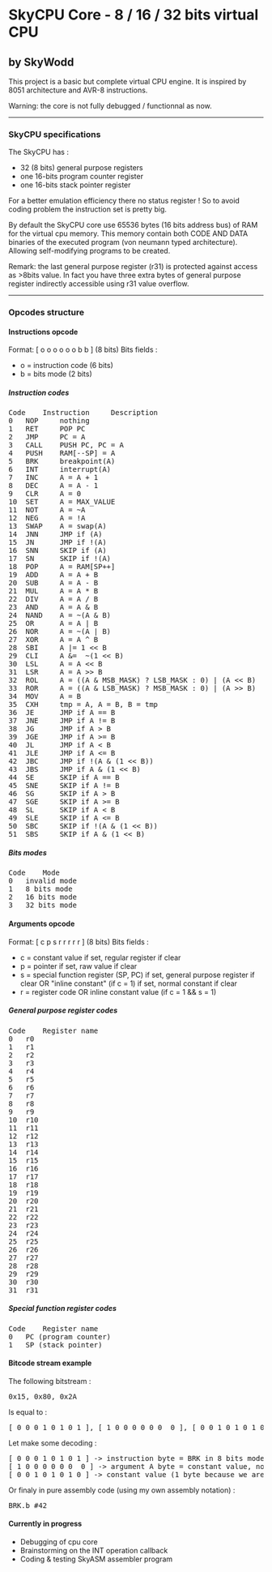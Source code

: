 # SkyCPU Core - 8 / 16 / 32 bits virtual CPU
## by SkyWodd

This project is a basic but complete virtual CPU engine.
It is inspired by 8051 architecture and AVR-8 instructions.

Warning: the core is not fully debugged / functionnal as now.

---

### SkyCPU specifications

The SkyCPU has :
* 32 (8 bits) general purpose registers
* one 16-bits program counter register
* one 16-bits stack pointer register

For a better emulation efficiency there no status register !
So to avoid coding problem the instruction set is pretty big.

By default the SkyCPU core use 65536 bytes (16 bits address bus) of RAM for the virtual cpu memory.
This memory contain both CODE AND DATA binaries of the executed program (von neumann typed architecture).
Allowing self-modifying programs to be created.

Remark: the last general purpose register (r31) is protected against access as >8bits value.
In fact you have three extra bytes of general purpose register indirectly accessible using r31 value overflow.

---

### Opcodes structure

#### Instructions opcode

Format: [ o o o o o o b b ] (8 bits)
Bits fields :
* o = instruction code (6 bits)
* b = bits mode (2 bits)

##### Instruction codes
<pre>
Code	Instruction 	Description
0 	NOP		nothing
1 	RET		POP PC
2 	JMP		PC = A
3 	CALL	PUSH PC, PC = A
4 	PUSH	RAM[--SP] = A
5 	BRK		breakpoint(A)
6 	INT		interrupt(A)
7 	INC		A = A + 1
8 	DEC		A = A - 1
9 	CLR		A = 0
10	SET		A = MAX_VALUE
11	NOT		A = ~A
12	NEG		A = !A
13	SWAP	A = swap(A)
14	JNN		JMP if (A)
15	JN		JMP if !(A)
16	SNN		SKIP if (A)
17	SN		SKIP if !(A)
18	POP		A = RAM[SP++]
19	ADD		A = A + B
20	SUB		A = A - B
21	MUL		A = A * B
22	DIV		A = A / B
23	AND		A = A & B
24	NAND	A = ~(A & B)
25	OR		A = A | B
26	NOR		A = ~(A | B)
27	XOR		A = A ^ B
28	SBI		A |= 1 << B
29	CLI		A &=  ~(1 << B)
30	LSL		A = A << B
31	LSR		A = A >> B
32	ROL		A = ((A & MSB_MASK) ? LSB_MASK : 0) | (A << B)
33	ROR		A = ((A & LSB_MASK) ? MSB_MASK : 0) | (A >> B)
34	MOV		A = B
35	CXH		tmp = A, A = B, B = tmp
36	JE		JMP if A == B
37	JNE		JMP if A != B
38	JG		JMP if A > B
39	JGE		JMP if A >= B
40	JL		JMP if A < B
41	JLE		JMP if A <= B
42	JBC		JMP if !(A & (1 << B))
43	JBS		JMP if A & (1 << B)
44	SE		SKIP if A == B
45	SNE		SKIP if A != B
46	SG		SKIP if A > B
47	SGE		SKIP if A >= B
48	SL		SKIP if A < B
49	SLE		SKIP if A <= B
50	SBC		SKIP if !(A & (1 << B))
51	SBS 	SKIP if A & (1 << B)
</pre>

##### Bits modes
<pre>
Code	Mode
0	invalid mode
1	8 bits mode
2	16 bits mode
3	32 bits mode
</pre>

#### Arguments opcode

Format: [ c p s r r r r r ] (8 bits)
Bits fields :
* c = constant value if set, regular register if clear
* p = pointer if set, raw value if clear
* s = special function register (SP, PC) if set, general purpose register if clear OR "inline constant" (if c = 1) if set, normal constant if clear
* r = register code OR inline constant value (if c = 1 && s = 1)

##### General purpose register codes
<pre>
Code 	Register name
0 	r0
1 	r1
2 	r2
3 	r3
4 	r4
5 	r5
6 	r6
7 	r7
8 	r8
9 	r9
10	r10
11	r11
12	r12
13	r13
14	r14
15	r15
16	r16
17	r17
18	r18
19	r19
20	r20
21	r21
22	r22
23	r23
24	r24
25	r25
26	r26
27	r27
28	r28
29	r29
30	r30
31	r31
</pre>

##### Special function register codes
<pre>
Code	Register name
0	PC (program counter)
1	SP (stack pointer)
</pre>

#### Bitcode stream example

The following bitstream :
<pre>0x15, 0x80, 0x2A</pre>

Is equal to :
<pre>[ 0 0 0 1 0 1 0 1 ], [ 1 0 0 0 0 0 0  0 ], [ 0 0 1 0 1 0 1 0 ]</pre>

Let make some decoding :
<pre>[ 0 0 0 1 0 1 0 1 ] -> instruction byte = BRK in 8 bits mode
[ 1 0 0 0 0 0 0  0 ] -> argument A byte = constant value, not a pointer, not inline
[ 0 0 1 0 1 0 1 0 ] -> constant value (1 byte because we are working in 8 bits mode) = 42</pre>

Or finaly in pure assembly code (using my own assembly notation) :
<pre>BRK.b #42</pre>

#### Currently in progress
* Debugging of cpu core
* Brainstorming on the INT operation callback
* Coding & testing SkyASM assembler program